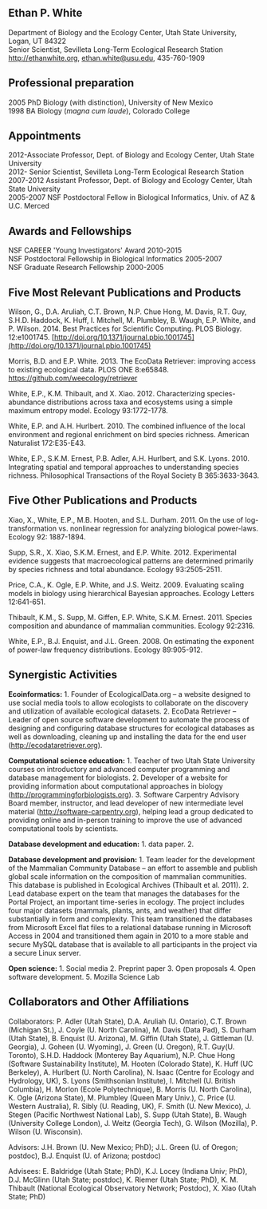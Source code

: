 ## Ethan P. White

Department of Biology and the Ecology Center, Utah State University, Logan, UT
84322  
Senior Scientist, Sevilleta Long-Term Ecological Research Station  
http://ethanwhite.org, ethan.white@usu.edu, 435-760-1909

## Professional preparation

2005   PhD Biology (with distinction), University of New Mexico  
1998   BA Biology (*magna cum laude*), Colorado College

## Appointments

2012-Associate Professor, Dept. of Biology and Ecology Center, Utah
State University  
2012-       Senior Scientist, Sevilleta Long-Term Ecological Research
Station  
2007-2012	Assistant Professor, Dept. of Biology and Ecology Center, Utah State
University  
2005-2007	NSF Postdoctoral Fellow in Biological Informatics, Univ. of AZ & U.C. Merced

## Awards and Fellowships

NSF CAREER 'Young Investigators' Award 2010-2015  
NSF Postdoctoral Fellowship in Biological Informatics 2005-2007  
NSF Graduate Research Fellowship 2000-2005

## Five Most Relevant Publications and Products

Wilson, G., D.A. Aruliah, C.T. Brown, N.P. Chue Hong, M. Davis, R.T. Guy,
S.H.D. Haddock, K. Huff, I. Mitchell, M. Plumbley, B. Waugh, E.P. White, and
P. Wilson. 2014. Best Practices for Scientific Computing. PLOS
Biology. 12:e1001745. [http://doi.org/10.1371/journal.pbio.1001745](http://doi.org/10.1371/journal.pbio.1001745)

Morris, B.D. and E.P. White. 2013. The EcoData Retriever: improving access to existing ecological data. PLOS ONE 8:e65848. https://github.com/weecology/retriever

White, E.P., K.M. Thibault, and X. Xiao. 2012. Characterizing species-abundance distributions across taxa and ecosystems using a simple maximum entropy model. Ecology 93:1772-1778.

White, E.P. and A.H. Hurlbert. 2010. The combined influence of the local environment and regional enrichment on bird species richness. American Naturalist 172:E35-E43.

White, E.P., S.K.M. Ernest, P.B. Adler, A.H. Hurlbert, and S.K. Lyons. 2010. Integrating spatial and temporal approaches to understanding species richness. Philosophical Transactions of the Royal Society B 365:3633-3643.

## Five Other Publications and Products

Xiao, X., White, E.P., M.B. Hooten, and S.L. Durham. 2011. On the use of log-transformation vs. nonlinear regression for analyzing biological power-laws. Ecology 92: 1887-1894.

Supp, S.R., X. Xiao, S.K.M. Ernest, and E.P. White. 2012. Experimental evidence suggests that macroecological patterns are determined primarily by species richness and total abundance. Ecology 93:2505-2511.

Price, C.A., K. Ogle, E.P. White, and J.S. Weitz. 2009. Evaluating scaling models in biology using hierarchical Bayesian approaches. Ecology Letters 12:641-651.

Thibault, K.M., S. Supp, M. Giffen, E.P. White, S.K.M. Ernest. 2011. Species composition and abundance of mammalian communities. Ecology 92:2316.

White, E.P., B.J. Enquist, and J.L. Green. 2008. On estimating the exponent of power-law frequency distributions. Ecology 89:905-912.


## Synergistic Activities

**Ecoinformatics:** 1. Founder of EcologicalData.org – a website designed to use social media tools to allow ecologists to collaborate on the discovery and utilization of available ecological datasets. 2. EcoData Retriever – Leader of open source software development to automate the process of designing and configuring database structures for ecological databases as well as downloading, cleaning up and installing the data for the end user (http://ecodataretriever.org).

**Computational science education:** 1. Teacher of two Utah State University courses on introductory and advanced computer programming and database management for biologists. 2. Developer of a website for providing information about computational approaches in biology (http://programmingforbiologists.org). 3. Software Carpentry Advisory Board member, instructor,  and lead developer of new intermediate level material (http://software-carpentry.org), helping lead a group dedicated to providing online and in-person training to improve the use of advanced computational tools by scientists.

**Database development and education:** 1. data paper. 2. 

**Database development and provision:** 1. Team leader for the development of the Mammalian Community Database – an effort to assemble and publish global scale information on the composition of mammalian communities. This database is published in Ecological Archives (Thibault et al. 2011). 2. Lead database expert on the team that manages the databases for the Portal Project, an important time-series in ecology. The project includes four major datasets (mammals, plants, ants, and weather) that differ substantially in form and complexity. This team transitioned the databases from Microsoft Excel flat files to a relational database running in Microsoft Access in 2004 and transitioned them again in 2010 to a more stable and secure MySQL database that is available to all participants in the project via a secure Linux server.

**Open science:** 1. Social media 2. Preprint paper 3. Open proposals 4. Open software development. 5. Mozilla Science Lab


## Collaborators and Other Affiliations

Collaborators: P. Adler (Utah State), D.A. Aruliah (U. Ontario), C.T. Brown
(Michigan St.), J. Coyle (U. North Carolina), M. Davis (Data Pad), S. Durham
(Utah State), B. Enquist (U. Arizona), M. Giffin (Utah State), J. Gittleman
(U. Georgia), J. Goheen (U. Wyoming), J. Green (U. Oregon),
R.T. Guy(U. Toronto), S.H.D. Haddock (Monterey Bay Aquarium), N.P. Chue Hong
(Software Sustainability Institute), M. Hooten (Colorado State), K. Huff (UC
Berkeley), A. Hurlbert (U. North Carolina), N. Isaac (Centre for Ecology and
Hydrology, UK), S. Lyons (Smithsonian Institute), I. Mitchell (U. British
Columbia), H. Morlon (Ecole Polytechnique), B. Morris (U. North Carolina),
K. Ogle (Arizona State), M. Plumbley (Queen Mary Univ.), C. Price (U. Western
Australia), R. Sibly (U. Reading, UK), F. Smith (U. New Mexico), J. Stegen
(Pacific Northwest National Lab), S. Supp (Utah State), B. Waugh (University
College London), J. Weitz (Georgia Tech), G. Wilson (Mozilla), P. Wilson
(U. Wisconsin).

Advisors: J.H. Brown (U. New Mexico; PhD); J.L. Green (U. of Oregon; postdoc),
B.J. Enquist (U. of Arizona; postdoc)

Advisees: E. Baldridge (Utah State; PhD), K.J. Locey (Indiana Univ; PhD),
D.J. McGlinn (Utah State; postdoc), K. Riemer (Utah State; PhD), K. M. Thibault
(National Ecological Observatory Network; Postdoc), X. Xiao (Utah State; PhD)
